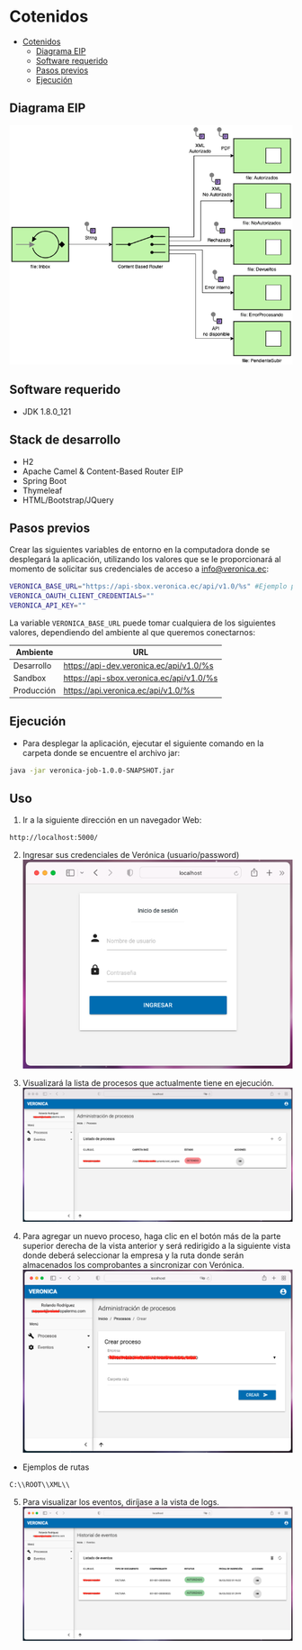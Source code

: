 Cotenidos
=================
- [Cotenidos](#cotenidos)
    - [Diagrama EIP](#diagrama-eip)
    - [Software requerido](#software-requerido)
    - [Pasos previos](#pasos-previos)
    - [Ejecución](#ejecución)

## Diagrama EIP
![alt text](https://github.com/veronica-platform/veronica-job/blob/main/static/eip-content-based-route.png)

## Software requerido
- JDK 1.8.0_121

## Stack de desarrollo
- H2
- Apache Camel & Content-Based Router EIP
- Spring Boot
- Thymeleaf
- HTML/Bootstrap/JQuery

## Pasos previos
Crear las siguientes variables de entorno en la computadora donde se desplegará la aplicación, utilizando los valores que se le proporcionará al momento de solicitar sus credenciales de acceso a [info@veronica.ec](mailto:info@veronica.ec):
```bash
VERONICA_BASE_URL="https://api-sbox.veronica.ec/api/v1.0/%s" #Ejemplo para ambiente de Sandbox
VERONICA_OAUTH_CLIENT_CREDENTIALS=""
VERONICA_API_KEY=""
```
La variable `VERONICA_BASE_URL` puede tomar cualquiera de los siguientes valores, dependiendo del ambiente al que queremos conectarnos:

| Ambiente   | URL                                      |
|------------|------------------------------------------|
| Desarrollo | https://api-dev.veronica.ec/api/v1.0/%s  |
| Sandbox    | https://api-sbox.veronica.ec/api/v1.0/%s |
| Producción | https://api.veronica.ec/api/v1.0/%s      |

## Ejecución
- Para desplegar la aplicación, ejecutar el siguiente comando en la carpeta donde se encuentre el archivo jar:
```bash
java -jar veronica-job-1.0.0-SNAPSHOT.jar
```

## Uso

1. Ir a la siguiente dirección en un navegador Web: 
```bash
http://localhost:5000/
```

2. Ingresar sus credenciales de Verónica (usuario/password)
![alt text](https://github.com/veronica-platform/veronica-job/blob/main/static/login-screen.png)

3. Visualizará la lista de procesos que actualmente tiene en ejecución.
![alt text](https://github.com/veronica-platform/veronica-job/blob/main/static/processes-list.png)

4. Para agregar un nuevo proceso, haga clic en el botón más de la parte superior derecha de la vista anterior y será redirigido a la siguiente vista donde deberá seleccionar la empresa y la ruta donde serán almacenados los comprobantes a sincronizar con Verónica.
![alt text](https://github.com/veronica-platform/veronica-job/blob/main/static/new-process.png)
   
- Ejemplos de rutas
```bash
C:\\ROOT\\XML\\
```

5. Para visualizar los eventos, diríjase a la vista de logs.
![alt text](https://github.com/veronica-platform/veronica-job/blob/main/static/audit-logs-list.png)
 